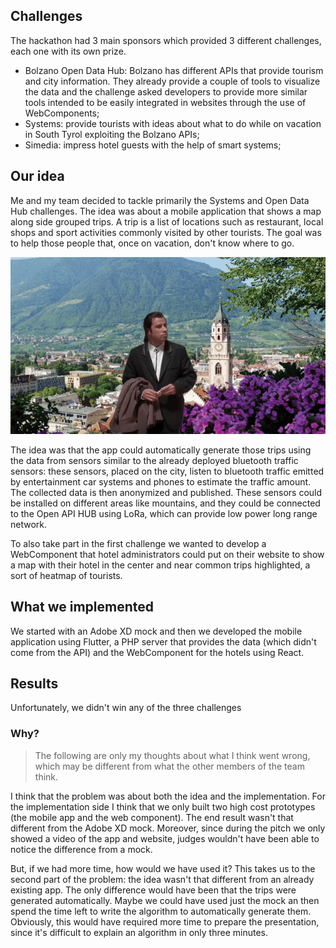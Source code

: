 ## Challenges

The hackathon had 3 main sponsors which provided 3 different challenges, each one with its own prize.

- Bolzano Open Data Hub: Bolzano has different APIs that provide tourism and city information.
They already provide a couple of tools to visualize the data and the challenge asked developers to provide more similar tools intended to be easily integrated in websites through the use of WebComponents;
- Systems: provide tourists with ideas about what to do while on vacation in South Tyrol exploiting the Bolzano APIs;
- Simedia: impress hotel guests with the help of smart systems;

## Our idea

Me and my team decided to tackle primarily the Systems and Open Data Hub challenges. The idea was about a mobile application that shows a map along side grouped trips. A trip is a list of locations such as restaurant, local shops and sport activities commonly visited by other tourists. The goal was to help those people that, once on vacation, don't know where to go.

![GIF](/pages/Hackathons/images/lost-on-vacation.gif)

The idea was that the app could automatically generate those trips using the data from sensors similar to the already deployed
bluetooth traffic sensors: these sensors, placed on the city, listen to bluetooth traffic emitted by entertainment car 
systems and phones to estimate the traffic amount. The collected data is then anonymized and published.
These sensors could be installed on different areas like mountains, and they could be connected to the Open API HUB using LoRa, which can provide low power long range network.

To also take part in the first challenge we wanted to develop a WebComponent that hotel administrators could put on
their website to show a map with their hotel in the center and near common trips highlighted, a sort of heatmap of tourists.

## What we implemented

We started with an Adobe XD mock and then we developed the mobile application using Flutter, a PHP server that provides the data (which didn't come from the API) and the WebComponent for the hotels using React.

## Results

Unfortunately, we didn't win any of the three challenges

### Why?
> The following are only my thoughts about what I think went wrong, which may be different from what the other members
> of the team think.

I think that the problem was about both the idea and the implementation.
For the implementation side I think that we only built two high cost prototypes (the mobile app and the web component).
The end result wasn't that different from the Adobe XD mock. Moreover, since during the pitch we only showed a video of 
the app and website, judges wouldn't have been able to notice the difference from a mock.

But, if we had more time, how would we have used it? This takes us to the second part of the problem: the idea wasn't
that different from an already existing app. The only difference would have been that the trips were generated automatically. 
Maybe we could have used just the mock an then spend the time left to write the algorithm to automatically generate them.
Obviously, this would have required more time to prepare the presentation, since it's difficult to explain an algorithm in
only three minutes.
